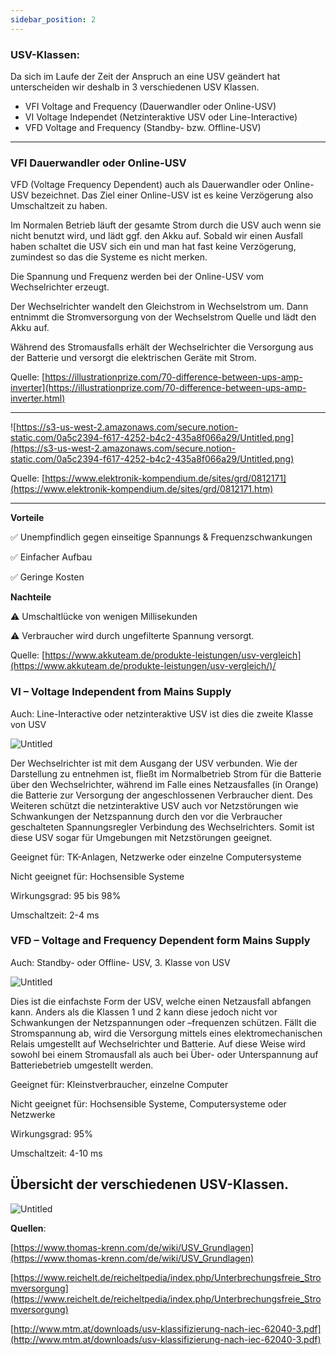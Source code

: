 ```yaml
---
sidebar_position: 2
---
```


### USV-Klassen:

Da sich im Laufe der Zeit der Anspruch an eine USV geändert hat unterscheiden wir deshalb in 3 verschiedenen USV Klassen. 

- VFI Voltage and Frequency (Dauerwandler oder Online-USV)
- VI Voltage Independet (Netzinteraktive USV oder Line-Interactive)
- VFD Voltage and Frequency (Standby- bzw. Offline-USV)

---

### VFI Dauerwandler oder Online-USV

VFD (Voltage Frequency Dependent) auch als Dauerwandler oder Online-USV bezeichnet. Das Ziel einer Online-USV ist es keine Verzögerung also Umschaltzeit zu haben.

Im Normalen Betrieb läuft der gesamte Strom durch die USV auch wenn sie nicht benutzt wird, und lädt ggf. den Akku auf. Sobald wir einen Ausfall haben schaltet die USV sich ein und man hat fast keine Verzögerung, zumindest so das die Systeme es nicht merken.

Die Spannung und Frequenz werden bei der Online-USV vom Wechselrichter erzeugt.

Der Wechselrichter wandelt den Gleichstrom in Wechselstrom um. Dann entnimmt die Stromversorgung von der Wechselstrom Quelle und lädt den Akku auf. 

Während des Stromausfalls erhält der Wechselrichter die Versorgung aus der Batterie und versorgt die elektrischen Geräte mit Strom.

Quelle: [https://illustrationprize.com/70-difference-between-ups-amp-inverter](https://illustrationprize.com/70-difference-between-ups-amp-inverter.html)

---

![https://s3-us-west-2.amazonaws.com/secure.notion-static.com/0a5c2394-f617-4252-b4c2-435a8f066a29/Untitled.png](https://s3-us-west-2.amazonaws.com/secure.notion-static.com/0a5c2394-f617-4252-b4c2-435a8f066a29/Untitled.png)

Quelle: [https://www.elektronik-kompendium.de/sites/grd/0812171](https://www.elektronik-kompendium.de/sites/grd/0812171.htm)

---

**Vorteile**

✅ Unempfindlich gegen einseitige Spannungs & Frequenzschwankungen

✅ Einfacher Aufbau

✅ Geringe Kosten

**Nachteile**

⚠️ Umschaltlücke von wenigen Millisekunden

⚠️ Verbraucher wird durch ungefilterte Spannung versorgt.

Quelle: [https://www.akkuteam.de/produkte-leistungen/usv-vergleich](https://www.akkuteam.de/produkte-leistungen/usv-vergleich/)/




### VI – Voltage Independent from Mains Supply

Auch: Line-Interactive oder netzinteraktive USV ist dies die zweite Klasse von USV

![Untitled](https://imgur.com/v84g8Tq.png)

Der Wechselrichter ist mit dem Ausgang der USV verbunden. Wie der Darstellung zu entnehmen ist, fließt im Normalbetrieb Strom für die Batterie über den Wechselrichter, während im Falle eines Netzausfalles (in Orange) die Batterie zur Versorgung der angeschlossenen Verbraucher dient. Des Weiteren schützt die netzinteraktive USV auch vor Netzstörungen wie Schwankungen der Netzspannung durch den vor die Verbraucher geschalteten Spannungsregler Verbindung des Wechselrichters. Somit ist diese USV sogar für Umgebungen mit Netzstörungen geeignet.

Geeignet für: TK-Anlagen, Netzwerke oder einzelne Computersysteme

Nicht geeignet für: Hochsensible Systeme

Wirkungsgrad: 95 bis 98%

Umschaltzeit: 2-4 ms

### VFD – Voltage and Frequency Dependent form Mains Supply

Auch: Standby- oder Offline- USV, 3. Klasse von USV

![Untitled](https://imgur.com/Xm6IECN.png)

Dies ist die einfachste Form der USV, welche einen Netzausfall abfangen kann. Anders als die Klassen 1 und 2 kann diese jedoch nicht vor Schwankungen der Netzspannungen oder –frequenzen schützen. Fällt die Stromspannung ab, wird die Versorgung mittels eines elektromechanischen Relais umgestellt auf Wechselrichter und Batterie. Auf diese Weise wird sowohl bei einem Stromausfall als auch bei Über- oder Unterspannung auf Batteriebetrieb umgestellt werden.

Geeignet für: Kleinstverbraucher, einzelne Computer

Nicht geeignet für: Hochsensible Systeme, Computersysteme oder Netzwerke

Wirkungsgrad: 95%

Umschaltzeit: 4-10 ms

## Übersicht der verschiedenen USV-Klassen.

![Untitled](https://imgur.com/wc4vm7v.png)

**Quellen**:

[https://www.thomas-krenn.com/de/wiki/USV_Grundlagen](https://www.thomas-krenn.com/de/wiki/USV_Grundlagen)

[https://www.reichelt.de/reicheltpedia/index.php/Unterbrechungsfreie_Stromversorgung](https://www.reichelt.de/reicheltpedia/index.php/Unterbrechungsfreie_Stromversorgung)

[http://www.mtm.at/downloads/usv-klassifizierung-nach-iec-62040-3.pdf](http://www.mtm.at/downloads/usv-klassifizierung-nach-iec-62040-3.pdf)